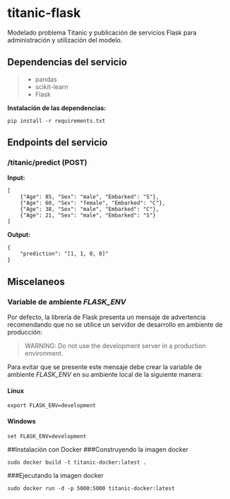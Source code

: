 titanic-flask
===
Modelado problema Titanic y publicación de servicios Flask para administración y utilización del modelo.

## Dependencias del servicio
> - pandas
> - scikit-learn
> - Flask

**Instalación de las dependencias:**
```
pip install -r requirements.txt
```

## Endpoints del servicio
### /titanic/predict (POST)
**Input:**
```
[
    {"Age": 85, "Sex": "male", "Embarked": "S"},
    {"Age": 60, "Sex": "female", "Embarked": "C"},
    {"Age": 38, "Sex": "male", "Embarked": "C"},
    {"Age": 21, "Sex": "male", "Embarked": "S"}
]
```
**Output:**
```
{
    "prediction": "[1, 1, 0, 0]"
}
```

## Miscelaneos
### Variable de ambiente *FLASK_ENV*
Por defecto, la librería de Flask presenta un mensaje de advertencia recomendando que no se utilice un servidor de desarrollo en ambiente de producción:
> WARNING: Do not use the development server in a production environment.

Para evitar que se presente este mensaje debe crear la variable de ambiente *FLASK_ENV* en su ambiente local de la siguiente manera:
#### Linux
```
export FLASK_ENV=development
```
#### Windows
```
set FLASK_ENV=development
```

##Instalación con Docker
###Construyendo la imagen docker
```
sudo docker build -t titanic-docker:latest .
```
###Ejecutando la imagen docker
```
sudo docker run -d -p 5000:5000 titanic-docker:latest
```
